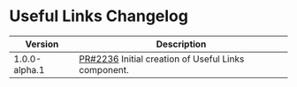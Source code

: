 # Useful Links Changelog

| Version | Description |
|---------|-------------|
| 1.0.0-alpha.1 | [PR#2236](https://github.com/bbc/psammead/pull/2236) Initial creation of Useful Links component. |
